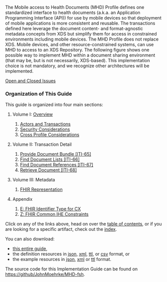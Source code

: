 
The Mobile access to Health Documents (MHD) Profile defines one standardized interface to health documents (a.k.a. an Application Programming Interface (API)) for use by mobile devices so that deployment of mobile applications is more consistent and reusable. The transactions defined here leverage the document content- and format-agnostic metadata concepts from XDS but simplify them for access in constrained environments including mobile devices. The MHD Profile does not replace XDS. Mobile devices, and other resource-constrained systems, can use MHD to access to an XDS Repository. The following figure shows one possible way to implement MHD within a document sharing environment (that may be, but is not necessarily, XDS-based). This implementation choice is not mandatory, and we recognize other architectures will be implemented. 

[Open and Closed Issues](a_issues.html)

### Organization of This Guide
This guide is organized into four main sections:

1. Volume I: [Overview](overview.html)
   1. [Actors and Transactions](actors_and_transactions.html)
   2. [Security Considerations](security_considerations.html)
   3. [Cross Profile Considerations](grouping.html)

2. Volume II: Transaction Detail
   1. [Provide Document Bundle [ITI-65]](transaction-65.html)
   2. [Find Document Lists [ITI-66]](transaction-66.html)
   3. [Find Document References [ITI-67]](transaction-67.html)
   4. [Retrieve Document [ITI-68]](transaction-68.html)

3. Volume III: Metadata
   1. [FHIR Representation](metadata_maps.html)
   
4. Appendix
	1. [E: FHIR Identifier Type for CX](appendix_e.html)
	2. [Z: FHIR Common IHE Constraints](appendix_z.html)

Click on any of the links above, head on over the [table of contents](toc.html), or
if you are looking for a specific artifact, check out the [index](artifacts.html).

You can also download:

* [this entire guide](full-ig.zip),
* the definition resources in [json](definitions.json.zip), [xml](definitions.xml.zip), [ttl](definitions.ttl.zip), or [csv](csvs.zip) format, or
* the example resources in [json](examples.json.zip), [xml](examples.xml.zip) or [ttl](examples.ttl.zip) format.

The source code for this Implementation Guide can be found on
[https://github/JohnMoehrke/MHD-fsh](https://github.com/JohnMoehrke/MHD-fsh).

